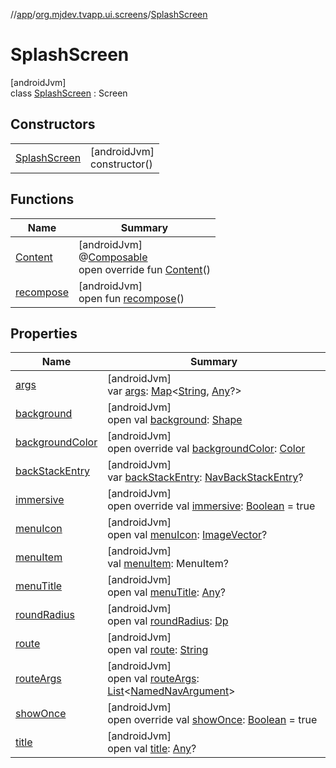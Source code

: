 //[app](../../../index.md)/[org.mjdev.tvapp.ui.screens](../index.md)/[SplashScreen](index.md)

# SplashScreen

[androidJvm]\
class [SplashScreen](index.md) : Screen

## Constructors

| | |
|---|---|
| [SplashScreen](-splash-screen.md) | [androidJvm]<br>constructor() |

## Functions

| Name | Summary |
|---|---|
| [Content](-content.md) | [androidJvm]<br>@[Composable](https://developer.android.com/reference/kotlin/androidx/compose/runtime/Composable.html)<br>open override fun [Content](-content.md)() |
| [recompose](../-web-screen/index.md#-343742199%2FFunctions%2F-912451524) | [androidJvm]<br>open fun [recompose](../-web-screen/index.md#-343742199%2FFunctions%2F-912451524)() |

## Properties

| Name | Summary |
|---|---|
| [args](../-web-screen/index.md#-1115844043%2FProperties%2F-912451524) | [androidJvm]<br>var [args](../-web-screen/index.md#-1115844043%2FProperties%2F-912451524): [Map](https://kotlinlang.org/api/latest/jvm/stdlib/kotlin.collections/-map/index.html)&lt;[String](https://kotlinlang.org/api/latest/jvm/stdlib/kotlin/-string/index.html), [Any](https://kotlinlang.org/api/latest/jvm/stdlib/kotlin/-any/index.html)?&gt; |
| [background](../-web-screen/index.md#-1391607996%2FProperties%2F-912451524) | [androidJvm]<br>open val [background](../-web-screen/index.md#-1391607996%2FProperties%2F-912451524): [Shape](https://developer.android.com/reference/kotlin/androidx/compose/ui/graphics/Shape.html) |
| [backgroundColor](background-color.md) | [androidJvm]<br>open override val [backgroundColor](background-color.md): [Color](https://developer.android.com/reference/kotlin/androidx/compose/ui/graphics/Color.html) |
| [backStackEntry](../-web-screen/index.md#-1823436735%2FProperties%2F-912451524) | [androidJvm]<br>var [backStackEntry](../-web-screen/index.md#-1823436735%2FProperties%2F-912451524): [NavBackStackEntry](https://developer.android.com/reference/kotlin/androidx/navigation/NavBackStackEntry.html)? |
| [immersive](immersive.md) | [androidJvm]<br>open override val [immersive](immersive.md): [Boolean](https://kotlinlang.org/api/latest/jvm/stdlib/kotlin/-boolean/index.html) = true |
| [menuIcon](index.md#-1594362246%2FProperties%2F-912451524) | [androidJvm]<br>open val [menuIcon](index.md#-1594362246%2FProperties%2F-912451524): [ImageVector](https://developer.android.com/reference/kotlin/androidx/compose/ui/graphics/vector/ImageVector.html)? |
| [menuItem](../-web-screen/index.md#1607825696%2FProperties%2F-912451524) | [androidJvm]<br>val [menuItem](../-web-screen/index.md#1607825696%2FProperties%2F-912451524): MenuItem? |
| [menuTitle](../-web-screen/index.md#37564943%2FProperties%2F-912451524) | [androidJvm]<br>open val [menuTitle](../-web-screen/index.md#37564943%2FProperties%2F-912451524): [Any](https://kotlinlang.org/api/latest/jvm/stdlib/kotlin/-any/index.html)? |
| [roundRadius](../-web-screen/index.md#410644904%2FProperties%2F-912451524) | [androidJvm]<br>open val [roundRadius](../-web-screen/index.md#410644904%2FProperties%2F-912451524): [Dp](https://developer.android.com/reference/kotlin/androidx/compose/ui/unit/Dp.html) |
| [route](../-web-screen/index.md#703889279%2FProperties%2F-912451524) | [androidJvm]<br>open val [route](../-web-screen/index.md#703889279%2FProperties%2F-912451524): [String](https://kotlinlang.org/api/latest/jvm/stdlib/kotlin/-string/index.html) |
| [routeArgs](index.md#1935224866%2FProperties%2F-912451524) | [androidJvm]<br>open val [routeArgs](index.md#1935224866%2FProperties%2F-912451524): [List](https://kotlinlang.org/api/latest/jvm/stdlib/kotlin.collections/-list/index.html)&lt;[NamedNavArgument](https://developer.android.com/reference/kotlin/androidx/navigation/NamedNavArgument.html)&gt; |
| [showOnce](show-once.md) | [androidJvm]<br>open override val [showOnce](show-once.md): [Boolean](https://kotlinlang.org/api/latest/jvm/stdlib/kotlin/-boolean/index.html) = true |
| [title](index.md#2014637648%2FProperties%2F-912451524) | [androidJvm]<br>open val [title](index.md#2014637648%2FProperties%2F-912451524): [Any](https://kotlinlang.org/api/latest/jvm/stdlib/kotlin/-any/index.html)? |

